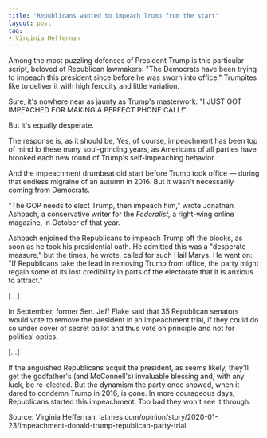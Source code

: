 ```yaml
---
title: "Republicans wanted to impeach Trump from the start"
layout: post
tag:
- Virginia Heffernan
---
```


Among the most puzzling defenses of President Trump is this particular script, beloved of Republican lawmakers: "The Democrats have been trying to impeach this president since before he was sworn into office." Trumpites like to deliver it with high ferocity and little variation.

Sure, it's nowhere near as jaunty as Trump's masterwork: "I JUST GOT IMPEACHED FOR MAKING A PERFECT PHONE CALL!"

But it's equally desperate.

The response is, as it should be, Yes, of course, impeachment has been top of mind lo these many soul-grinding years, as Americans of all parties have brooked each new round of Trump's self-impeaching behavior.

And the impeachment drumbeat did start before Trump took office — during that endless migraine of an autumn in 2016. But it wasn't necessarily coming from Democrats.

"The GOP needs to elect Trump, then impeach him," wrote Jonathan Ashbach, a conservative writer for the *Federalist,* a right-wing online magazine, in October of that year.

Ashbach enjoined the Republicans to impeach Trump off the blocks, as soon as he took his presidential oath. He admitted this was a "desperate measure," but the times, he wrote, called for such Hail Marys. He went on: "If Republicans take the lead in removing Trump from office, the party might regain some of its lost credibility in parts of the electorate that it is anxious to attract."

[…]

In September, former Sen. Jeff Flake said that 35 Republican senators would vote to remove the president in an impeachment trial, if they could do so under cover of secret ballot and thus vote on principle and not for political optics.

[…]

If the anguished Republicans acquit the president, as seems likely, they'll get the godfather's (and McConnell's) invaluable blessing and, with any luck, be re-elected. But the dynamism the party once showed, when it dared to condemn Trump in 2016, is gone. In more courageous days, Republicans started this impeachment. Too bad they won't see it through.

Source: Virginia Heffernan, latimes.com/opinion/story/2020-01-23/impeachment-donald-trump-republican-party-trial
